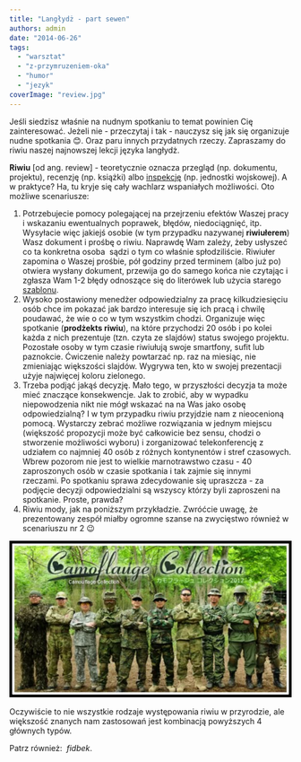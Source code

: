 ```yaml
---
title: "Langłydż - part sewen"
authors: admin
date: "2014-06-26"
tags:
  - "warsztat"
  - "z-przymruzeniem-oka"
  - "humor"
  - "jezyk"
coverImage: "review.jpg"
---
```


Jeśli siedzisz właśnie na nudnym spotkaniu to temat powinien Cię zainteresować.
Jeżeli nie - przeczytaj i tak - nauczysz się jak się organizuje nudne spotkania
😊. Oraz paru innych przydatnych rzeczy. Zapraszamy do riwiu naszej najnowszej
lekcji języka langłydż.

<!--truncate-->

**Riwiu** \[od ang. review\] - teoretycznie oznacza przegląd (np. dokumentu,
projektu), recenzję (np. książki) albo
[inspekcję](http://pl.wikipedia.org/wiki/Inspekcja) (np. jednostki wojskowej). A
w praktyce? Ha, tu kryje się cały wachlarz wspaniałych możliwości. Oto możliwe
scenariusze:

1. Potrzebujecie pomocy polegającej na przejrzeniu efektów Waszej pracy i
   wskazaniu ewentualnych poprawek, błędów, niedociągnięć, itp. Wysyłacie więc
   jakiejś osobie (w tym przypadku nazywanej **riwiułerem**) Wasz dokument i
   prośbę o riwiu. Naprawdę Wam zależy, żeby usłyszeć co ta konkretna osoba
    sądzi o tym co właśnie spłodziliście. Riwiułer zapomina o Waszej prośbie,
   pół godziny przed terminem (albo już po) otwiera wysłany dokument, przewija
   go do samego końca nie czytając i zgłasza Wam 1-2 błędy odnoszące się do
   literówek lub użycia starego
   [szablonu](http://techwriter.pl/procedury-i-szablony/).
2. Wysoko postawiony menedżer odpowiedzialny za pracę kilkudziesięciu osób chce
   im pokazać jak bardzo interesuje się ich pracą i chwilę poudawać, że wie o co
   w tym wszystkim chodzi. Organizuje więc spotkanie (**prodżekts riwiu**), na
   które przychodzi 20 osób i po kolei każda z nich prezentuje (tzn. czyta ze
   slajdów) status swojego projektu. Pozostałe osoby w tym czasie riwiułują
   swoje smartfony, sufit lub paznokcie. Ćwiczenie należy powtarzać np. raz na
   miesiąc, nie zmieniając większości slajdów. Wygrywa ten, kto w swojej
   prezentacji użyje najwięcej koloru zielonego.
3. Trzeba podjąć jakąś decyzję. Mało tego, w przyszłości decyzja ta może mieć
   znaczące konsekwencje. Jak to zrobić, aby w wypadku niepowodzenia nikt nie
   mógł wskazać na na Was jako osobę odpowiedzialną? I w tym przypadku riwiu
   przyjdzie nam z nieocenioną pomocą. Wystarczy zebrać możliwe rozwiązania w
   jednym miejscu (większość propozycji może być całkowicie bez sensu, chodzi o
   stworzenie możliwości wyboru) i zorganizować telekonferencję z udziałem co
   najmniej 40 osób z różnych kontynentów i stref czasowych. Wbrew pozorom nie
   jest to wielkie marnotrawstwo czasu - 40 zaproszonych osób w czasie spotkania
   i tak zajmie się innymi rzeczami. Po spotkaniu sprawa zdecydowanie się
   upraszcza - za podjęcie decyzji odpowiedzialni są wszyscy którzy byli
   zaproszeni na spotkanie. Proste, prawda?
4. Riwiu mody, jak na poniższym przykładzie. Zwróćcie uwagę, że prezentowany
   zespół miałby ogromne szanse na zwycięstwo również w scenariuszu nr 2 😉

[![rewia_mody](images/rewia_mody.jpg)](http://techwriter.pl/wp-content/uploads/2014/06/rewia_mody.jpg)

Oczywiście to nie wszystkie rodzaje występowania riwiu w przyrodzie, ale
większość znanych nam zastosowań jest kombinacją powyższych 4 głównych typów.

Patrz również:  *fidbek*.
